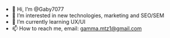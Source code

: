 - 👋 Hi, I’m @Gaby7077
- 👀 I’m interested in new technologies, marketing and SEO/SEM
- 🌱 I’m currently learning UX/UI
- 📫 How to reach me, email: gamma.mtz1@gmail.com

<!---
Gaby7077/Gaby7077 is a ✨ special ✨ repository because its `README.md` (this file) appears on your GitHub profile.
You can click the Preview link to take a look at your changes.
--->
